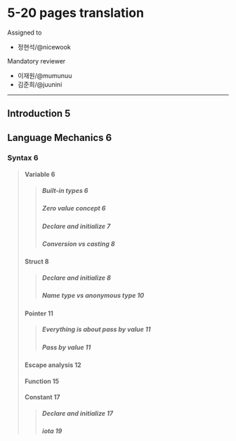 # 5-20 pages translation

Assigned to

- 정현석/@nicewook

Mandatory reviewer

- 이재원/@mumunuu
- 김준희/@juunini

---

## Introduction 5

## Language Mechanics 6

### Syntax 6

> #### Variable 6
>
> > ##### Built-in types 6
> >
> > ##### Zero value concept 6
> >
> > ##### Declare and initialize 7
> >
> > ##### Conversion vs casting 8
>
> #### Struct 8
>
> > ##### Declare and initialize 8
> >
> > ##### Name type vs anonymous type 10
>
> #### Pointer 11
>
> > ##### Everything is about pass by value 11
> >
> > ##### Pass by value 11
>
> #### Escape analysis 12
>
> #### Function 15
>
> #### Constant 17
>
> > ##### Declare and initialize 17
> >
> > ##### iota 19
